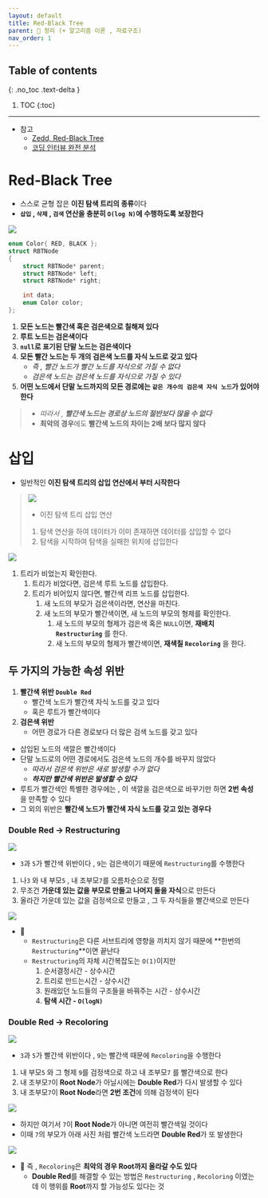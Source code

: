 ```yaml
---
layout: default
title: Red-Black Tree
parent: 📕 정리 (+ 알고리즘 이론 , 자료구조)
nav_order: 1
---
```

## Table of contents
{: .no_toc .text-delta }

1. TOC
{:toc}
---


- 참고
  - [Zedd, Red-Black Tree](https://zeddios.tistory.com/237)
  - [코딩 인터뷰 완전 분석](http://englishonlineclub.com/pdf/Cracking%20the%20Coding%20Interview%20-%20189%20Programming%20Questions%20and%20Solutions%20(6th%20Edition)%20[EnglishOnlineClub.com].pdf)

# **<span class="text-red-300">Red</span>-<span class="text-grey-dk-300">Black</span> Tree**
- 스스로 균형 잡은 **이진 탐색 트리의 종류**이다
- **`삽입` , `삭제` , `검색` 연산을 충분히 `O(log N)`에 수행하도록 보장한다**

![](../../assets/images/algorithmTheory/red-black_tree.svg)

```c
enum Color{ RED, BLACK };
struct RBTNode
{
	struct RBTNode* parent;
	struct RBTNode* left;
	struct RBTNode* right;

	int data;
	enum Color color;	
};
```

1. **모든 노드는 빨간색 혹은 검은색으로 칠해져 있다** 
2. **루트 노드는 검은색이다**
3. **`null`로 표기된 단말 노드는 검은색이다**
4. **모든 <span class="text-red-300">빨간 노드</span>는 두 개의 검은색 노드를 자식 노드로 갖고 있다**
   - *즉 , <span class="text-red-300">빨간 노드</span>가 <span class="text-red-300">빨간 노드</span>를 자식으로 가질 수 없다*
   - *검은색 노드는 검은색 노드를 자식으로 가질 수 있다*
5. **어떤 노드에서 단말 노드까지의 모든 경로에는 `같은 개수의 검은색 자식 노드`가 있어야 한다**

> - *따라서 , **빨간색 노드는 경로상 노드의 절반보다 많을 수 없다***
> - **최악의 경우**에도 **빨간색 노드의 차이는 2배 보다 많지 않다**

# **삽입**
- 일반적인 **이진 탐색 트리의 삽입 연산에서 부터 시작한다**


> ![](../../assets/images/algorithmTheory/binarySearchTree.jpg)
> - 이진 탐색 트리 삽입 연산
> 1. 탐색 연산을 하여 데이터가 이미 존재하면 데이터를 삽입할 수 없다
> 2. 탐색을 시작하여 탐색을 실패한 위치에 삽입한다

![](../../assets/images/algorithmTheory/binarySearchTreeInsert.jpg)

1. 트리가 비었는지 확인한다.
   1. 트리가 비었다면, 검은색 루트 노드를 삽입한다.
   2. 트리가 비어있지 않다면, 빨간색 리프 노드를 삽입한다.
      1. 새 노드의 부모가 검은색이라면, 연산을 마친다.
      2. 새 노드의 부모가 빨간색이면, 새 노드의 부모의 형제를 확인한다.
         1. 새 노드의 부모의 형제가 검은색 혹은 `NULL`이면, **재배치 `Restructuring`** 를 한다.
         2. 새 노드의 부모의 형제가 빨간색이면, **재색칠 `Recoloring`** 을 한다.

## 두 가지의 가능한 속성 위반
1. **<span class="text-red-300">빨간색 위반 `Double Red`</span>**
   - 빨간색 노드가 빨간색 자식 노드를 갖고 있다
   - 혹은 루트가 빨간색이다
2. **검은색 위반**
   - 어떤 경로가 다른 경로보다 더 많은 검색 노드를 갖고 있다

- 삽입된 노드의 색깔은 빨간색이다
- 단말 노드로의 어떤 경로에서도 검은색 노드의 개수를 바꾸지 않았다
  - *따라서 검은색 위반은 새로 발생할 수가 없다*
  - ***하지만 <span class="text-red-300">빨간색 위반</span>은 발생할 수 있다***
- 루트가 빨간색인 특별한 경우에는 , 이 색깔을 검은색으로 바꾸기만 하면 **2번 속성**을 만족할 수 있다
- 그 외의 위반은 **빨간색 노드가 빨간색 자식 노드를 갖고 있는 경우다**

### **Double Red → Restructuring**

![](../../assets/images/algorithmTheory/restructuring1.png)

- `3`과 `5`가 빨간색 위반이다 , `9`는 검은색이기 때문에 `Restructuring`를 수행한다

1. 나`3` 와 내 부모`5` , 내 조부모`7`를 오름차순으로 정렬
2. 무조건 **가운데 있는 값을 부모로 만들고 나머지 둘을 자식**으로 만든다
3. 올라간 가운데 있는 값을 검정색으로 만들고 , 그 두 자식들을 빨간색으로 만든다

![](../../assets/images/algorithmTheory/restructuring2.png)

- 📌  
  - `Restructuring`은 다른 서브트리에 영향을 끼치지 않기 때문에 **한번의 `Restructuring`**이면 끝난다
  - `Restructuring`의 자체 시간복잡도는 `O(1)`이지만
    1. 순서결정시간 - 상수시간
    2. 트리로 만드는시간 - 상수시간
    3. 원래있던 노드들의 구조들을 바꿔주는 시간 - 상수시간
    4. **탐색 시간 - `O(logN)`**

### **Double Red → Recoloring**

![](../../assets/images/algorithmTheory/recoloring1.png)

- `3`과 `5`가 빨간색 위반이다 , `9`는 빨간색 때문에 `Recoloring`을 수행한다

1. 내 부모`5` 와 그 형제 `9`를 검정색으로 하고 내 조부모`7` 를 빨간색으로 한다
2. 내 조부모`7`이 **Root Node**가 아닐시에는 **Double Red**가 다시 발생할 수 있다
3. 내 조부모`7`이 **Root Node**라면 **2번 조건**에 의해 검정색이 된다

![](../../assets/images/algorithmTheory/recoloring2.png)

- 하지만 여기서 `7`이 **Root Node**가 아니면 여전히 빨간색일 것이다
- 이때 `7`의 부모가 아래 사진 처럼 빨간색 노드라면 **Double Red**가 또 발생한다

![](../../assets/images/algorithmTheory/recoloring3.png)

- 📌 즉 , `Recoloring`은 **최악의 경우 Root까지 올라갈 수도 있다**
  - **Double Red**를 해결할 수 있는 방법은 `Restructuring` , `Recoloring` 이였는데 이 행위를 **Root**까지 할 가능성도 있다는 것